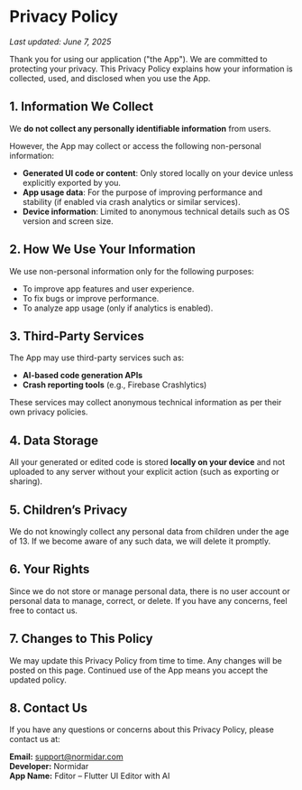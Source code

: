 # Privacy Policy

_Last updated: June 7, 2025_

Thank you for using our application ("the App"). We are committed to protecting your privacy. This Privacy Policy explains how your information is collected, used, and disclosed when you use the App.

## 1. Information We Collect

We **do not collect any personally identifiable information** from users.

However, the App may collect or access the following non-personal information:

- **Generated UI code or content**: Only stored locally on your device unless explicitly exported by you.
- **App usage data**: For the purpose of improving performance and stability (if enabled via crash analytics or similar services).
- **Device information**: Limited to anonymous technical details such as OS version and screen size.

## 2. How We Use Your Information

We use non-personal information only for the following purposes:

- To improve app features and user experience.
- To fix bugs or improve performance.
- To analyze app usage (only if analytics is enabled).

## 3. Third-Party Services

The App may use third-party services such as:

- **AI-based code generation APIs**
- **Crash reporting tools** (e.g., Firebase Crashlytics)

These services may collect anonymous technical information as per their own privacy policies.

## 4. Data Storage

All your generated or edited code is stored **locally on your device** and not uploaded to any server without your explicit action (such as exporting or sharing).

## 5. Children’s Privacy

We do not knowingly collect any personal data from children under the age of 13. If we become aware of any such data, we will delete it promptly.

## 6. Your Rights

Since we do not store or manage personal data, there is no user account or personal data to manage, correct, or delete. If you have any concerns, feel free to contact us.

## 7. Changes to This Policy

We may update this Privacy Policy from time to time. Any changes will be posted on this page. Continued use of the App means you accept the updated policy.

## 8. Contact Us

If you have any questions or concerns about this Privacy Policy, please contact us at:

**Email:** support@normidar.com  
**Developer:** Normidar  
**App Name:** Fditor – Flutter UI Editor with AI

